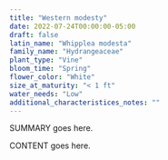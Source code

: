 ```yaml
---
title: "Western modesty"
date: 2022-07-24T00:00:00-05:00
draft: false
latin_name: "Whipplea modesta"
family_name: "Hydrangeaceae"
plant_type: "Vine"
bloom_time: "Spring"
flower_color: "White"
size_at_maturity: "< 1 ft"
water_needs: "Low"
additional_characteristices_notes: ""
---
```


SUMMARY goes here.

<!--more-->

CONTENT goes here.